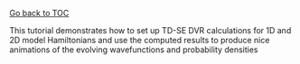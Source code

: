 [Go back to TOC](../../../README.md)

This tutorial demonstrates how to set up TD-SE DVR calculations for 1D and 2D model Hamiltonians
and use the computed results to produce nice animations of the evolving wavefunctions and probability
densities

